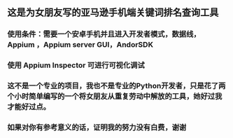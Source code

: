 ## 这是为女朋友写的亚马逊手机端关键词排名查询工具
### 使用条件：需要一个安卓手机并且进入开发者模式，数据线，Appium ，Appium server GUI，AndorSDK
### 使用 Appium Inspector 可进行可视化调试
### 这不是一个专业的项目，我也不是专业的Python开发者，只是花了两个小时简单编写的一个将女朋友从重复劳动中解放的工具，她好过我才能好过点。
### 如果对你有参考意义的话，证明我的努力没有白费，谢谢
